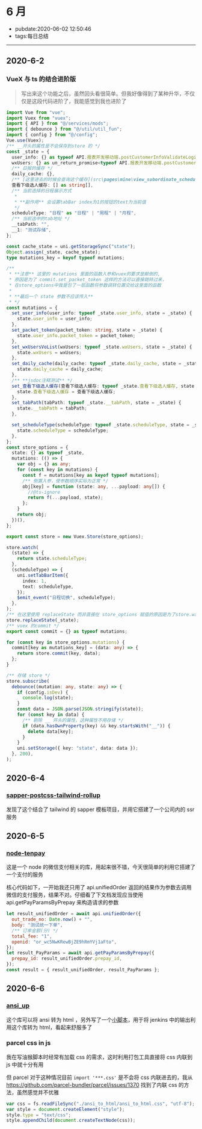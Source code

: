 # 6 月

- pubdate:2020-06-02 12:50:46
- tags:每日总结

---

## 2020-6-2

### VueX 与 ts 的结合**进阶**版

> 写出来这个功能之后，虽然回头看很简单。但我好像得到了某种升华，不仅仅是这段代码进阶了，我能感觉到我也进阶了

```typescript
import Vue from "vue";
import Vuex from "vuex";
import { API } from "@/services/mods";
import { debounce } from "@/util/util_fun";
import { config } from "@/config";
Vue.use(Vuex);
/** __开头的属性是不会保存到store 的 */
const _state = {
  user_info: {} as typeof API.报表开发移动端.postCustomerInfoValidateLogin.init["data"],
  wxUsers: {} as un_return_promise<typeof API.报表开发移动端.postCustomerInfoFindCustomerInfoList.request>["data"],
  /** 日报的缓存 */
  daily_cache: {},
  /** [这里进去的时候会查询这个缓存](src\pages\mine\view_subordinate_schedule\_view_subordinate_schedule_list.ts) */
  查看下级选人缓存: [] as string[],
  /** 当前选择的日程展示方式
   *
   * **副作用** 会设置tabBar index为1的按钮的text为当前值
   */
  scheduleType: "日程" as "日程" | "周程" | "月程",
  /** 当前选中的tab地址 */
  __tabPath: "",
  __1: "测试存储",
};

const cache_state = uni.getStorageSync("state");
Object.assign(_state, cache_state);
type mutations_key = keyof typeof mutations;

/**
 * **注意** 这里的 mutations 里面的函数入参和vuex的要求是颠倒的,
 * 原因是为了 commit.set_packet_token 这样的方法可以直接跳转过来，
 * 在store_options中我是包了一层函数将参数调转位置交给这里面的函数
 *
 * **最后一个 state 参数不应该传入**
 * */
const mutations = {
  set_user_info(user_info: typeof _state.user_info, state = _state) {
    state.user_info = user_info;
  },
  set_packet_token(packet_token: string, state = _state) {
    state.user_info.packet_token = packet_token;
  },
  set_wxUsersVoList(wxUsers: typeof _state.wxUsers, state = _state) {
    state.wxUsers = wxUsers;
  },
  set_daily_cache(daily_cache: typeof _state.daily_cache, state = _state) {
    state.daily_cache = daily_cache;
  },
  /** **jsdoc注释测试** */
  set_查看下级选人缓存(查看下级选人缓存: typeof _state.查看下级选人缓存, state = _state) {
    state.查看下级选人缓存 = 查看下级选人缓存;
  },
  set_tabPath(tabPath: typeof _state.__tabPath, state = _state) {
    state.__tabPath = tabPath;
  },

  set_scheduleType(scheduleType: typeof _state.scheduleType, state = _state) {
    state.scheduleType = scheduleType;
  },
};
const store_options = {
  state: {} as typeof _state,
  mutations: (() => {
    var obj = {} as any;
    for (const key in mutations) {
      const f = mutations[key as keyof typeof mutations];
      /** 倒置入参，使参数顺序实际为正常 */
      obj[key] = function (state: any, ...payload: any[]) {
        //@ts-ignore
        return f(...payload, state);
      };
    }
    return obj;
  })(),
};

export const store = new Vuex.Store(store_options);

store.watch(
  (state) => {
    return state.scheduleType;
  },
  (scheduleType) => {
    uni.setTabBarItem({
      index: 1,
      text: scheduleType,
    });
    $emit_event("日程切换", scheduleType);
  },
);
/** 在这里使用 replaceState 而非直接在 store_options 赋值的原因是为了store.watch第一次加载的时候也可以生效 */
store.replaceState(_state);
/** vuex 的commit */
export const commit = {} as typeof mutations;

for (const key in store_options.mutations) {
  commit[key as mutations_key] = (data: any) => {
    return store.commit(key, data);
  };
}

/** 存储 store */
store.subscribe(
  debounce((mutation: any, state: any) => {
    if (config.isDev) {
      console.log(state);
    }
    const data = JSON.parse(JSON.stringify(state));
    for (const key in data) {
      /** 剔除 __ 开头的属性，这种属性不用存储 */
      if (data.hasOwnProperty(key) && key.startsWith("__")) {
        delete data[key];
      }
    }
    uni.setStorage({ key: "state", data: data });
  }, 200),
);
```

## 2020-6-4

### [sapper-postcss-tailwind-rollup](https://github.com/langbamit/sapper-postcss-tailwind-rollup)

发现了这个结合了 tailwind 的 sapper 模板项目，并用它搭建了一个公司内的 ssr 服务

## 2020-6-5

### [node-tenpay](https://github.com/befinal/node-tenpay)

这是一个 node 的微信支付相关的库，用起来很不错，今天很简单的利用它搭建了一个支付的服务

核心代码如下，一开始我还只用了 api.unifiedOrder 返回的结果作为参数去调用微信的支付服务，结果不对。仔细看了下文档发现应当使用 api.getPayParamsByPrepay 来构造请求的参数

```javascript
let result_unifiedOrder = await api.unifiedOrder({
  out_trade_no: Date.now() + "",
  body: "测试统一下单",
  /** 订单金额(分) */
  total_fee: "1",
  openid: "or_wc5NwKRewBjZE9hRmYVj1aFto",
});
let result_PayParams = await api.getPayParamsByPrepay({
  prepay_id: result_unifiedOrder.prepay_id,
});
const result = { result_unifiedOrder, result_PayParams };
```

## 2020-6-6

### [ansi_up](https://www.npmjs.com/package/ansi_up)

这个库可以将 ansi 转为 html ，另外写了一个[小脚本](https://greasyfork.org/zh-CN/scripts/404778-ansi-to-html)，用于将 jenkins 中的输出利用这个库转为 html，看起来舒服多了

### parcel css in js

我在写油猴脚本时经常有加载 css 的需求，这时利用打包工具直接将 css 内联到 js 中就十分有用

但 parcel 对于这种情况目前 `import '***.css'` 是不会将 css 内联进去的，我从 https://github.com/parcel-bundler/parcel/issues/1370 找到了内联 css 的方法，虽然感觉并不优雅

```javascript
var css = fs.readFileSync("./ansi_to_html/ansi_to_html.css", "utf-8"); // <-- The css reader
var style = document.createElement("style");
style.type = "text/css";
style.appendChild(document.createTextNode(css));
```
